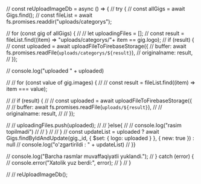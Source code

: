 // const reUploadImageDb = async () => {
//   try {
//     const allGigs = await Gigs.find();
//     const fileList = await fs.promises.readdir("uploads/categorys");

//     for (const gig of allGigs) {
//       // let uploadingFiles = [];
//       const result = fileList.find((item) => "uploads/categorys/"+ item == gig.logo);
//         if (result) {
//           const uploaded = await uploadFileToFirebaseStorage({
//             buffer: await fs.promises.readFile(`uploads/categorys/${result}`),
//             originalname: result,
//           });

//           console.log("uploaded " + uploaded)

//       // for (const value of gig.images) {
//       //   const result = fileList.find((item) => item === value);

//       //   if (result) {
//       //     const uploaded = await uploadFileToFirebaseStorage({
//       //       buffer: await fs.promises.readFile(`uploads/${result}`),
//       //       originalname: result,
//       //     });

//       //     uploadingFiles.push(uploaded);
//       //   }else{
//       //     console.log("rasim topilmadi")
//       //   }
//       // }
//      const updateList = uploaded ? await Gigs.findByIdAndUpdate(gig._id, { $set: { logo: uploaded } }, { new: true }) : null
//       console.log("o'zgartirildi : " + updateList)
//     }}

//     console.log("Barcha rasmlar muvaffaqiyatli yuklandi.");
//   } catch (error) {
//     console.error("Xatolik yuz berdi:", error);
//   }
// }

// // reUploadImageDb();